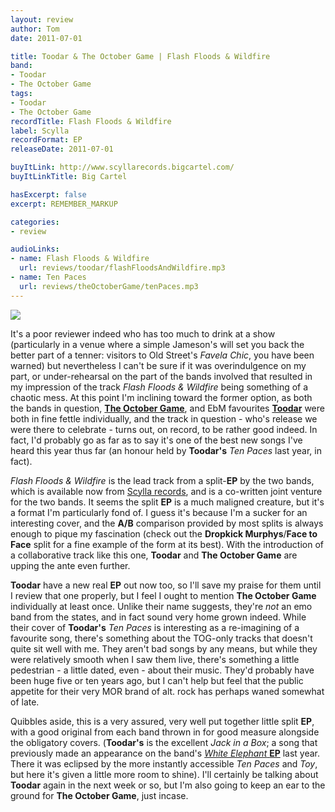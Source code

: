 ```yaml
---
layout: review
author: Tom
date: 2011-07-01

title: Toodar & The October Game | Flash Floods & Wildfire
band:
- Toodar
- The October Game
tags:
- Toodar
- The October Game
recordTitle: Flash Floods & Wildfire
label: Scylla
recordFormat: EP
releaseDate: 2011-07-01

buyItLink: http://www.scyllarecords.bigcartel.com/
buyItLinkTitle: Big Cartel

hasExcerpt: false
excerpt: REMEMBER_MARKUP

categories:
- review

audioLinks:
- name: Flash Floods & Wildfire
  url: reviews/toodar/flashFloodsAndWildfire.mp3
- name: Ten Paces
  url: reviews/theOctoberGame/tenPaces.mp3
---
```


![](http://eatenbymonsters.files.wordpress.com/2011/06/ffwf.jpg)

It's a poor reviewer indeed who has too much to drink at a show (particularly in a venue where a simple Jameson's will set you back the better part of a tenner: visitors to Old Street's *Favela Chic*, you have been warned) but nevertheless I can't be sure if it was overindulgence on my part, or under-rehearsal on the part of the bands involved that resulted in my impression of the track _Flash Floods & Wildfire_ being something of a chaotic mess. At this point I'm inclining toward the former option, as both the bands in question, [**The October Game**](http://www.theoctobergame.com/), and EbM favourites [**Toodar**](http://www.myspace.com/toodar) were both in fine fettle individually, and the track in question - who's release we were there to celebrate - turns out, on record, to be rather good indeed. In fact, I'd probably go as far as to say it's one of the best new songs I've heard this year thus far (an honour held by **Toodar's** _Ten Paces_ last year, in fact).

_Flash Floods & Wildfire_ is the lead track from a split-**EP** by the two bands, which is available now from [Scylla records](http://scyllarecords.wordpress.com/), and is a co-written joint venture for the two bands. It seems the split **EP** is a much maligned creature, but it's a format I'm particularly fond of. I guess it's because I'm a sucker for an interesting cover, and the **A/B** comparison provided by most splits is always enough to pique my fascination (check out the **Dropkick Murphys**/**Face to Face** split for a fine example of the form at its best). With the introduction of a collaborative track like this one, **Toodar** and **The October Game** are upping the ante even further.

**Toodar** have a new real **EP** out now too, so I'll save my praise for them until I review that one properly, but I feel I ought to mention **The October Game** individually at least once. Unlike their name suggests, they're _not_ an emo band from the states, and in fact sound very home grown indeed. While their cover of **Toodar's** _Ten Paces_ is interesting as a re-imagining of a favourite song, there's something about the TOG-only tracks that doesn't quite sit well with me. They aren't bad songs by any means, but while they were relatively smooth when I saw them live, there's something a little pedestrian - a little dated, even - about their music. They'd probably have been huge five or ten years ago, but I can't help but feel that the public appetite for their very MOR brand of alt. rock has perhaps waned somewhat of late.

Quibbles aside, this is a very assured, very well put together little split **EP**, with a good original from each band thrown in for good measure alongside the obligatory covers. (**Toodar's** is the excellent _Jack in a Box_; a song that previously made an appearance on the band's [*White Elephant* **EP**](http://eatenbymonsters.wordpress.com/2010/10/22/toodar/) last year. There it was eclipsed by the more instantly accessible _Ten Paces_ and _Toy_, but here it's given a little more room to shine). I'll certainly be talking about **Toodar** again in the next week or so, but I'm also going to keep an ear to the ground for **The October Game**, just incase.


